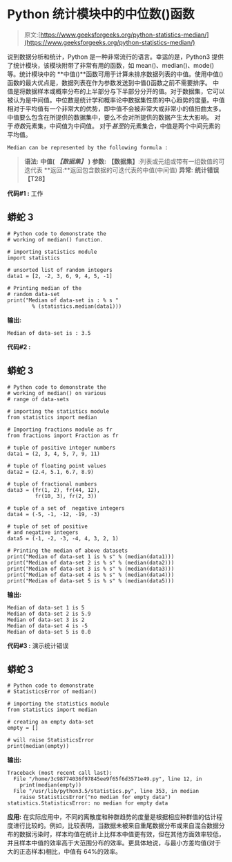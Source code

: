 # Python 统计模块中的中位数()函数

> 原文:[https://www.geeksforgeeks.org/python-statistics-median/](https://www.geeksforgeeks.org/python-statistics-median/)

说到数据分析和统计，Python 是一种非常流行的语言。幸运的是，Python3 提供了统计模块，该模块附带了非常有用的函数，如 mean()、median()、mode()等。统计模块中的
**中值()**函数可用于计算未排序数据列表的中值。使用中值()函数的最大优点是，数据列表在作为参数发送到中值()函数之前不需要排序。
中值是将数据样本或概率分布的上半部分与下半部分分开的值。对于数据集，它可以被认为是中间值。中位数是统计学和概率论中数据集性质的中心趋势的度量。中值相对于平均值有一个非常大的优势，即中值不会被非常大或非常小的值扭曲太多。中值要么包含在所提供的数据集中，要么不会对所提供的数据产生太大影响。
对于*奇数*元素集，中间值为中间值。
对于*甚至*的元素集合，中值是两个中间元素的平均值。

```
Median can be represented by the following formula :

```

> **语法:** **中值(** ***【数据集】*** **)**
> **参数:**
> **【数据集】**:列表或元组或带有一组数值的可迭代表
> **返回:**返回包含数据的可迭代表的中值(中间值)
> **异常:** **统计错误【T28】**

**代码#1 :** 工作

## 蟒蛇 3

```
# Python code to demonstrate the 
# working of median() function.

# importing statistics module
import statistics

# unsorted list of random integers
data1 = [2, -2, 3, 6, 9, 4, 5, -1]

# Printing median of the
# random data-set
print("Median of data-set is : % s "
        % (statistics.median(data1)))
```

**输出:**

```
Median of data-set is : 3.5 
```

**代码#2 :**

## 蟒蛇 3

```
# Python code to demonstrate the
# working of median() on various
# range of data-sets

# importing the statistics module
from statistics import median

# Importing fractions module as fr
from fractions import Fraction as fr

# tuple of positive integer numbers
data1 = (2, 3, 4, 5, 7, 9, 11)

# tuple of floating point values
data2 = (2.4, 5.1, 6.7, 8.9)

# tuple of fractional numbers
data3 = (fr(1, 2), fr(44, 12),
         fr(10, 3), fr(2, 3))

# tuple of a set of  negative integers
data4 = (-5, -1, -12, -19, -3)

# tuple of set of positive
# and negative integers
data5 = (-1, -2, -3, -4, 4, 3, 2, 1)

# Printing the median of above datasets
print("Median of data-set 1 is % s" % (median(data1)))
print("Median of data-set 2 is % s" % (median(data2)))
print("Median of data-set 3 is % s" % (median(data3)))
print("Median of data-set 4 is % s" % (median(data4)))
print("Median of data-set 5 is % s" % (median(data5)))
```

**输出:**

```
Median of data-set 1 is 5
Median of data-set 2 is 5.9
Median of data-set 3 is 2
Median of data-set 4 is -5
Median of data-set 5 is 0.0
```

**代码#3 :** 演示统计错误

## 蟒蛇 3

```
# Python code to demonstrate
# StatisticsError of median()

# importing the statistics module
from statistics import median

# creating an empty data-set
empty = []

# will raise StatisticsError
print(median(empty))
```

**输出:**

```
Traceback (most recent call last):
  File "/home/3c98774036f97845ee9f65f6d3571e49.py", line 12, in 
    print(median(empty))
  File "/usr/lib/python3.5/statistics.py", line 353, in median
    raise StatisticsError("no median for empty data")
statistics.StatisticsError: no median for empty data
```

**应用:**
在实际应用中，不同的离散度和种群趋势的度量是根据相应种群值的估计程度进行比较的。例如，比较表明，当数据未被来自重尾数据分布或来自混合数据分布的数据污染时，样本均值在统计上比样本中值更有效，但在其他方面效率较低，并且样本中值的效率高于大范围分布的效率。更具体地说，与最小方差均值(对于大的正态样本)相比，中值有 64%的效率。